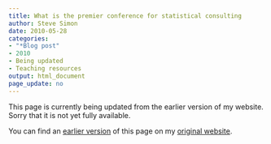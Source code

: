 ```yaml
---
title: What is the premier conference for statistical consulting
author: Steve Simon
date: 2010-05-28
categories:
- "*Blog post"
- 2010
- Being updated
- Teaching resources
output: html_document
page_update: no
---
```


This page is currently being updated from the earlier version of my website. Sorry that it is not yet fully available.

<!---More--->

You can find an [earlier version][sim1] of this page on my [original website][sim2].

[sim1]: http://www.pmean.com/10/Conference.html
[sim2]: http://www.pmean.com/original_site.html
